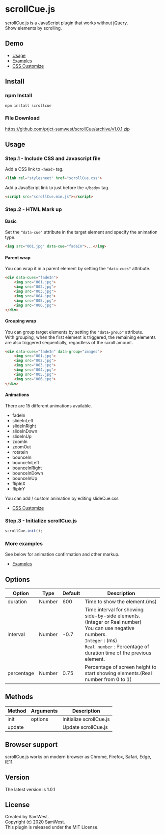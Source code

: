 # scrollCue.js
scrollCue.js is a JavaScript plugin that works without jQuery.  
Show elements by scrolling.

## Demo
* [Usage](https://prjct-samwest.github.io/scrollCue/)  
* [Examples](https://prjct-samwest.github.io/scrollCue/examples.html)  
* [CSS Customize](https://prjct-samwest.github.io/scrollCue/customize.html)

## Install

### npm Install
```
npm install scrollcue
```

### File Download
https://github.com/prjct-samwest/scrollCue/archive/v1.0.1.zip


## Usage

### Step.1 - Include CSS and Javascript file
Add a CSS link to `<head>` tag.
```html
<link rel="stylesheet" href="scrollCue.css">
```
Add a JavaScript link to just before the `</body>` tag.
```html
<script src="scrollCue.min.js"></script>
```
### Step.2 - HTML Mark up

#### Basic
Set the `"data-cue"` attribute in the target element and specify the animation type.
```html
<img src="001.jpg" data-cue="fadeIn">...</img>
```

#### Parent wrap
You can wrap it in a parent element by setting the `"data-cues"` attribute.
```html
<div data-cues="fadeIn">
    <img src="001.jpg">
    <img src="002.jpg">
    <img src="003.jpg">
    <img src="004.jpg">
    <img src="005.jpg">
    <img src="006.jpg">
</div>
```


#### Grouping wrap
You can group target elements by setting the `"data-group"` attribute.  
With grouping, when the first element is triggered, the remaining elements are also triggered sequentially, regardless of the scroll amount.
```html
<div data-cues="fadeIn" data-group="images">
    <img src="001.jpg">
    <img src="002.jpg">
    <img src="003.jpg">
    <img src="004.jpg">
    <img src="005.jpg">
    <img src="006.jpg">
</div>
```



#### Animations
There are 15 different animations available.

* fadeIn
* slideInLeft
* slideInRight
* slideInDown
* slideInUp
* zoomIn
* zoomOut
* rotateIn
* bounceIn
* bounceInLeft
* bounceInRight
* bounceInDown
* bounceInUp
* flipInX
* flipInY

You can add / custom animation by editing slideCue.css  
*  [CSS Customize](https://prjct-samwest.github.io/scrollCue/customize.html)

### Step.3 - Initialize scrollCue.js
```javascript
scrollCue.init();
```

### More examples
See below for animation confirmation and other markup.  
* [Examples](https://prjct-samwest.github.io/scrollCue/examples.html)  


## Options
|Option|Type|Default|Description|
|---|---|---|---|
|duration|Number|600|Time to show the element.(ms)|
|interval|Number|-0.7|Time interval for showing side-by-side elements. (Integer or Real number)<br> You can use negative numbers.<br>`Integer` : (ms)<br>`Real number` : Percentage of duration time of the previous element.|
|percentage|Number|0.75|Percentage of screen height to start showing elements.(Real number from 0 to 1)|


## Methods
|Method|Arguments|Description|
|---|---|---|
|init|options|Initialize scrollCue.js|
|update| |Update scrollCue.js|


## Browser support
scrollCue.js works on modern browser as Chrome, Firefox, Safari, Edge, IE11.

## Version
The latest version is 1.0.1

## License
Created by SamWest.  
Copyright (c) 2020 SamWest.  
This plugin is released under the MIT License.

